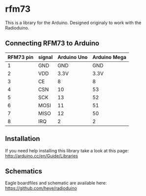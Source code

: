 rfm73
=====

This is a library for the Arduino. Designed originaly to work with the Radioduino.

## Connecting RFM73 to Arduino

| RFM73 pin | signal | Arduino Uno | Arduino Mega |
| --------- | ------ | ----------- | ------------ |
| 1         | GND    | GND         | GND          |
| 2         | VDD    | 3.3V        | 3.3V         |
| 3         | CE     | 8           | 8            |
| 4         | CSN    | 10          | 53           |
| 5         | SCK    | 13          | 52           |
| 6         | MOSI   | 11          | 51           |
| 7         | MISO   | 12          | 50           |
| 8         | IRQ    | 2           | 2            |

## Installation

If you need help installing this library take a look at this page:
http://arduino.cc/en/Guide/Libraries

## Schematics

Eagle boardfiles and schematic are available here: https://github.com/heye/radioduino
